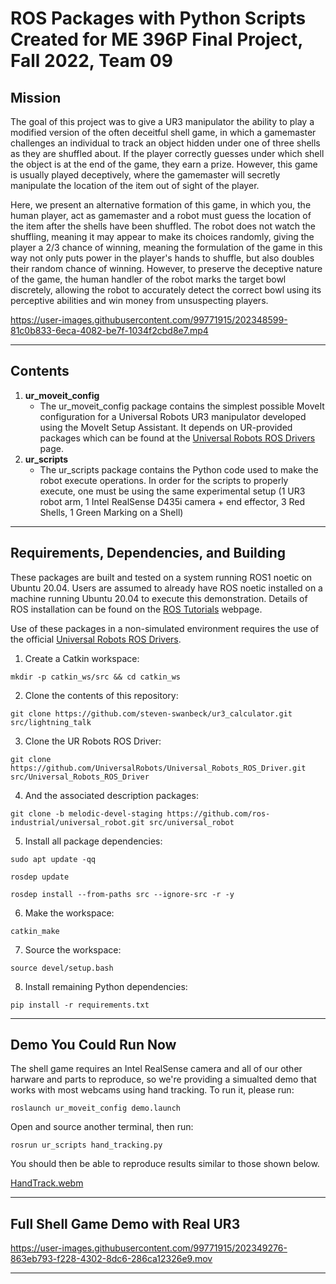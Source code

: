 # ROS Packages with Python Scripts Created for ME 396P Final Project, Fall 2022, Team 09

## Mission
The goal of this project was to give a UR3 manipulator the ability to play a modified version of the often deceitful shell game, in which a gamemaster challenges an individual to track an object hidden under one of three shells as they are shuffled about. If the player correctly guesses under which shell the object is at the end of the game, they earn a prize. However, this game is usually played deceptively, where the gamemaster will secretly manipulate the location of the item out of sight of the player. 

Here, we present an alternative formation of this game, in which you, the human player, act as gamemaster and a robot must guess the location of the item after the shells have been shuffled. The robot does not watch the shuffling, meaning it may appear to make its choices randomly, giving the player a 2/3 chance of winning, meaning the formulation of the game in this way not only puts power in the player's hands to shuffle, but also doubles their random chance of winning. However, to preserve the deceptive nature of the game, the human handler of the robot marks the target bowl discretely, allowing the robot to accurately detect the correct bowl using its perceptive abilities and win money from unsuspecting players.


https://user-images.githubusercontent.com/99771915/202348599-81c0b833-6eca-4082-be7f-1034f2cbd8e7.mp4

---

## Contents
1. **ur_moveit_config**
    * The ur_moveit_config package contains the simplest possible MoveIt configuration for a Universal Robots UR3 manipulator developed using the MoveIt Setup Assistant. It depends on UR-provided packages which can be found at the [Universal Robots ROS Drivers](https://github.com/UniversalRobots/Universal_Robots_ROS_Driver) page.
2. **ur_scripts**
    * The ur_scripts package contains the Python code used to make the robot execute operations. In order for the scripts to properly execute, one must be using the same experimental setup (1 UR3 robot arm, 1 Intel RealSense D435i camera + end effector, 3 Red Shells, 1 Green Marking on a Shell)
---

## Requirements, Dependencies, and Building
These packages are built and tested on a system running ROS1 noetic on Ubuntu 20.04. Users are assumed to already have ROS noetic installed on a machine running Ubuntu 20.04 to execute this demonstration. Details of ROS installation can be found on the [ROS Tutorials](http://wiki.ros.org/ROS/Tutorials) webpage.

Use of these packages in a non-simulated environment requires the use of the official [Universal Robots ROS Drivers](https://github.com/UniversalRobots/Universal_Robots_ROS_Driver).   
1. Create a Catkin workspace:
```console
mkdir -p catkin_ws/src && cd catkin_ws
```
2. Clone the contents of this repository:
```console
git clone https://github.com/steven-swanbeck/ur3_calculator.git src/lightning_talk
```
3. Clone the UR Robots ROS Driver:
```console
git clone https://github.com/UniversalRobots/Universal_Robots_ROS_Driver.git src/Universal_Robots_ROS_Driver
```
4. And the associated description packages:
```console
git clone -b melodic-devel-staging https://github.com/ros-industrial/universal_robot.git src/universal_robot
```
5. Install all package dependencies:
```console
sudo apt update -qq
```
```console
rosdep update
```
```console
rosdep install --from-paths src --ignore-src -r -y
```
6. Make the workspace:
```console
catkin_make
```
7. Source the workspace:
```console
source devel/setup.bash
```
8. Install remaining Python dependencies:
```console
pip install -r requirements.txt
```
---
## Demo You Could Run Now
The shell game requires an Intel RealSense camera and all of our other harware and parts to reproduce, so we're providing a simualted demo that works with most webcams using hand tracking. To run it, please run:
```console
roslaunch ur_moveit_config demo.launch
```
Open and source another terminal, then run:
```console
rosrun ur_scripts hand_tracking.py
```
You should then be able to reproduce results similar to those shown below.

[HandTrack.webm](https://user-images.githubusercontent.com/99771915/202353380-6606532c-889d-4f19-9824-c336622b92ac.webm)

---

## Full Shell Game Demo with Real UR3

https://user-images.githubusercontent.com/99771915/202349276-863eb793-f228-4302-8dc6-286ca12326e9.mov

---
